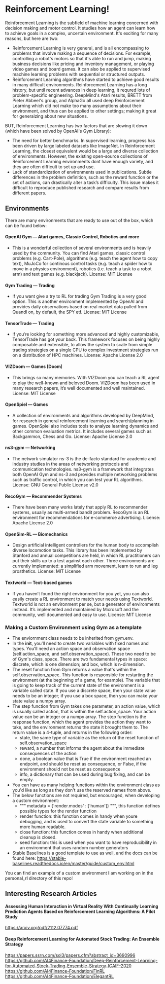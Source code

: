 # Reinforcement Learning!
Reinforcement Learning is the subfield of machine learning concerned with decision making and motor control. It studies how an agent can learn how to achieve goals in a complex, uncertain environment. It's exciting for many reasons, but here are two: 
- Reinforcement Learning is very general, and is all encompassing to problems that involve making a sequence of decisions. For example, controlling a robot's motors so that it's able to run and jump, making business decisions like pricing and inventory management, or playing video games and board games. It can also be applied to supervised machine learning problems with sequential or structured outputs. 
- Reinforcement Learning algorithms have started to achieve good results in many difficult environments. Reinforcement Learning has a long history, but until recent advances in deep learning, it requred lots of problem-specific engineering. DeepMind's Atari results, BRETT from Pieter Abbeel's group, and AlphaGo all used deep Reinforcement Learning which did not make too many assumptions about their environment, and thus can be applied to other settings; making it great for generalzing about new situations. 

BUT, Reinforcement Learning has two factors that are slowing it down (which have been solved by OpenAI's Gym Library):
- The need for better benchmarks. In supervised learning, progress has been driven by large labeled datasets like ImageNet. In Reinforcement Learning, the closest equivalent would be a large and diverse collection of environments. However, the existing open-source collections of Reinforcement Learning environments dont have enough variety, and they are often difficult to set up and use. 
- Lack of standardization of environments used in publications. Subtle differences in the problem definition, such as the reward function or the set of actions, can drastically alter a task’s difficulty. This issue makes it difficult to reproduce published research and compare results from different papers.


## Environments
There are many environments that are ready to use out of the box, which can be found below: 

#### OpenAI Gym — Atari games, Classic Control, Robotics and more
- This is a wonderful collection of several environments and is heavily used by the community. You can find Atari games, classic control problems (e.g. Cart-Pole), algorithms (e.g. teach the agent how to copy text), MuJoCo for continous control tasks (e.g. teach a spider how to move in a physics environment), robotics (i.e. teach a task to a robot arm) and text games (e.g. blackjack).
License: MIT License

#### Gym Trading — Trading
- If you want give a try to RL for trading Gym Trading is a very good option. This is another environment implemented by OpenAI and provides daily observations based on real market data pulled from Quandl on, by default, the SPY etf.
License: MIT License

#### TensorTrade — Trading
- If you’re looking for something more advanced and highly customizable, TensorTrade has got your back. This framework focuses on being highly composable and extensible, to allow the system to scale from simple trading strategies on a single CPU to complex investment strategies run on a distribution of HPC machines.
License: Apache License 2.0

#### VIZDoom — Games [Doom]
- This brings so many memories. With VIZDoom you can teach a RL agent to play the well-known and beloved Doom. VIZDoom has been used in many research papers, it’s well documented and well maintained.
License: MIT License

#### OpenSpiel — Games
- A collection of environments and algorithms developed by DeepMind, for research in general reinforcement learning and search/planning in games. OpenSpiel also includes tools to analyze learning dynamics and other common evaluation metrics. It includes several games such as Backgammon, Chess and Go.
License: Apache License 2.0

#### ns3-gym — Networking
- The network simulator ns–3 is the de-facto standard for academic and industry studies in the areas of networking protocols and communication technologies. ns3-gym is a framework that integrates both OpenAI Gym and ns-3 and provides multiple networking problems such as traffic control, in which you can test your RL algorithms.
License: GNU General Public License v2.0

#### RecoGym — Recommender Systems
- There have been many works lately that apply RL to recommender systems, usually as multi-armed bandit problem. RecoGym is an RL environment for recommendations for e-commerce advertising.
License: Apache License 2.0

#### OpenSim-RL — Biomechanics
- Design artificial intelligent controllers for the human body to accomplish diverse locomotion tasks. This library has been implemented by Stanford and annual competitions are held, in which RL practitioners can put their skills up to a test against each other. Three environments are currently implemented: a simplified arm movement, learn to run and leg prosthetics.
License: MIT License

#### Textworld — Text-based games
- If you haven’t found the right environment for you yet, you can also easily create a RL environment to match your needs using Textworld. Textworld is not an environment per se, but a generator of environments instead. It’s implemented and maintained by Microsoft and the community, well documented and easy to use.
License: MIT License



### Making a Custom Environment using Gym as a template
- The enviornment class needs to be inherited from gym.env. 
- In the __init__, you'll need to create two variables with fixed names and types. You'll need an action space and observation space (self.action_space, and self.observation_space). These two need to be of Gym's class, space. There are two fundamental types in space: discrete, which is one dimension; and box, which is n-dimension. 
- The reset function from Gym returns a value that's within the self.observation_space. This function is responsible for restarting the environment (at the beginning of a game, for example). The variable that is going to keep track of the current state of the environment is a variable called state. If you use a discrete space, then your state value needs to be an integer; if you use a box space, then you can make your state value a numpy array.
- The step function from Gym takes one parameter, an action value, which is usually called action, that is within the self.action_space. Your action value can be an integer or a numpy array. The step function is the response function, which the agent provides the action they want to take, and the environment returns the state it brought them to. The return value is a 4-tuple, and returns in the following order: 
    - state, the same type of variable as the return of the reset function of self.observation_space
    - reward, a number that informs the agent about the immediate consequences of the action
    - done, a boolean value that is True if the environment reached an endpoint, and should be reset as consequence, or False, if the environment should not be reset as consequence
    - info, a dictionary that can be used during bug fixing, and can be empty. 
- You can have as many helping functions within the environment class as you'd like as long as they don't use the reserved names from above.
- The below functions are not required, but encouraged, when developing a custom environment: 
    - """ metadata = {'render.modes' : ['human']} """, this function defines possible types for the render function
    - render function: this function comes in handy when youre debugging, and is used to convert the state variable to something more human readable.
    - close function: this function comes in handy when additional cleanup is closed. 
    - seed function: this is used when you want to have reproducibility in an environment that uses random number generators
- Stable Baselines is a good template to use as well, and the docs can be found here: https://stable-baselines.readthedocs.io/en/master/guide/custom_env.html

You can find an example of a custom environment I am working on in the personal_rl directory of this repo!

## Interesting Research Articles

#### Assessing Human Interaction in Virtual Reality With Continually Learning Prediction Agents Based on Reinforcement Learning Algorithms: A Pilot Study
https://arxiv.org/pdf/2112.07774.pdf

#### Deep Reinforcement Learning for Automated Stock Trading: An Ensemble Strategy
https://papers.ssrn.com/sol3/papers.cfm?abstract_id=3690996
https://github.com/AI4Finance-Foundation/Deep-Reinforcement-Learning-for-Automated-Stock-Trading-Ensemble-Strategy-ICAIF-2020
https://github.com/AI4Finance-Foundation/FinRL
https://github.com/AI4Finance-Foundation/ElegantRL

